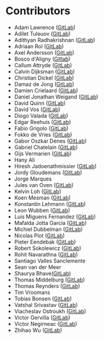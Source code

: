# Contributors

- Adam Lawrence ([GitLab](https://gitlab.com/adamorangeqs))
- Adilet Tuleuov ([GitLab](https://gitlab.com/adilnaut))
- Adithyan Radhakrishnan ([GitLab](https://gitlab.com/adithyan2))
- Adriaan Rol ([GitLab](https://gitlab.com/AdriaanRol))
- Axel Andersson ([GitLab](https://gitlab.com/axean))
- Bosco d'Aligny ([Gitlab](https://gitlab.com/BoscodAlignyOQS))
- Callum Attryde ([GitLab](https://gitlab.com/CallumAttryde))
- Calvin Dijksman ([GitLab](https://gitlab.com/CalvinOQS))
- Christian Dickel ([GitLab](https://gitlab.com/christiandickel8))
- Damaz de Jong ([GitLab](https://gitlab.com/damazdejong))
- Damien Crielaard ([GitLab](https://gitlab.com/dcrielaard))
- Daniel Jonathan Weigand ([GitLab](https://gitlab.com/djweigand))
- David Quinn ([GitLab](https://gitlab.com/Davidrobertquinn))
- David Vos ([GitLab](https://gitlab.com/dvos2))
- Diogo Valada ([GitLab](https://gitlab.com/Astlan))
- Edgar Reehuis ([GitLab](https://gitlab.com/ereehuis))
- Fabio Grigolo ([GitLab](https://gitlab.com/fgrigolo))
- Fokko de Vries ([GitLab](https://gitlab.com/fdvries))
- Gabor Oszkar Denes ([GitLab](https://gitlab.com/gdenes))
- Gabriel Chatelain ([GitLab](https://gitlab.com/chagab_at_orangeqs))
- Gijs Vermarien ([GitLab](https://gitlab.com/gijsvermarien))
- Hany Ali
- Hiresh Jadoenathmissier ([GitLab](https://gitlab.com/HireshJ1))
- Jordy Gloudemans ([GitLab](https://gitlab.com/jgloudemans))
- Jorge Marques
- Jules van Oven ([GitLab](https://gitlab.com/jvoven))
- Kelvin Loh ([GitLab](https://gitlab.com/kel85uk))
- Koen Mesman ([GitLab](https://gitlab.com/koenmesman))
- Konstantin Lehmann ([GitLab](https://gitlab.com/konstantin-orangeqs))
- Leon Wubben ([GitLab](https://gitlab.com/LeonQblox))
- Luis Miguens Fernandez ([GitLab](https://gitlab.com/luis.miguens))
- Mafalda Jotta Garcia ([GitLab](https://gitlab.com/mafaldajg))
- Michiel Dubbelman ([GitLab](https://gitlab.com/MichielDubbelman))
- Nicolas Piot ([GitLab](https://gitlab.com/npiot))
- Pieter Eendebak ([GitLab](https://gitlab.com/peendebak))
- Robert Sokolewicz ([GitLab](https://gitlab.com/rsokolewicz))
- Rohit Navarathna ([GitLab](https://gitlab.com/rnavarathna))
- Santiago Valles Sanclemente
- Sean van der Meer
- Shaurya Bhave([GitLab](https://gitlab.com/sbhave1))
- Thomas Middelburg ([GitLab](https://gitlab.com/ThomasMiddelburg))
- Thomas Reynders ([GitLab](https://gitlab.com/treynders))
- Tim Vroomans
- Tobias Bonsen ([GitLab](https://gitlab.com/tobiasbonsen))
- Vatshal Srivastav ([GitLab](https://gitlab.com/vsrivastav1))
- Viacheslav Ostroukh ([GitLab](https://gitlab.com/slavoutich))
- Victor Gervilla ([GitLab](https://gitlab.com/v_palomar))
- Victor Negirneac ([GitLab](https://gitlab.com/caenrigen))
- Zhihao Wu ([GitLab](https://gitlab.com/r3b1r7h))

